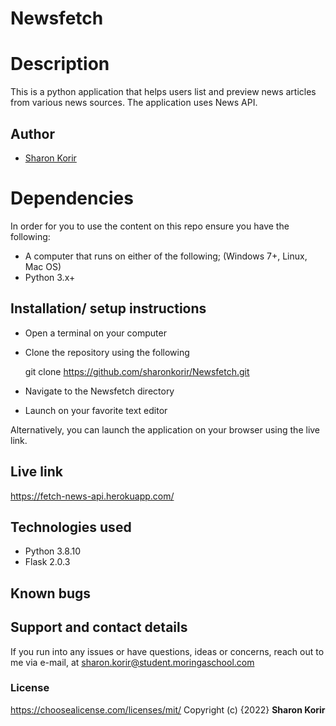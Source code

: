 
# Newsfetch


# Description

This is a python application that helps users list and preview news articles from various news sources. The application uses News API.


## Author

- [Sharon Korir](https://github.com/sharonkorir)

# Dependencies

In order for you to use the content on this repo ensure you have the following:

- A computer that runs on either of the following; (Windows 7+, Linux, Mac OS)
- Python 3.x+

## Installation/ setup instructions

* Open a terminal on your computer
* Clone the repository using the following

    git clone https://github.com/sharonkorir/Newsfetch.git

* Navigate to the Newsfetch directory
* Launch on your favorite text editor

Alternatively, you can launch the application on your browser using the live link.

## Live link

https://fetch-news-api.herokuapp.com/

## Technologies used

* Python 3.8.10
* Flask 2.0.3

## Known bugs


## Support and contact details

If you run into any issues or have questions, ideas or concerns, reach out to me via e-mail, at sharon.korir@student.moringaschool.com

### License
https://choosealicense.com/licenses/mit/ 
Copyright (c) {2022} **Sharon Korir**